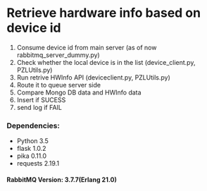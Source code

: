 # Retrieve hardware info based on device id

1. Consume device id from main server (as of now rabbitmq_server_dummy.py)
2. Check whether the local device is in the list (device_client.py, PZLUtils.py)
3. Run retrive HWInfo API (deviceclient.py, PZLUtils.py)
4. Route it to queue server side
5. Compare Mongo DB data and HWInfo data 
6. Insert if SUCESS
7. send log if FAIL 


### **Dependencies:**

* Python 3.5
* flask 1.0.2
* pika 0.11.0
* requests 2.19.1

#### RabbitMQ Version: 3.7.7(Erlang 21.0)
